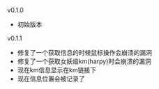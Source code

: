 v0.1.0

- 初始版本

v0.1.1

- 修复了一个获取信息的时候鼠标操作会崩溃的漏洞
- 修复了一个获取女妖级km(harpy)时会崩溃的漏洞
- 现在km信息显示在km链接下
- 现在信息位置会被记录了